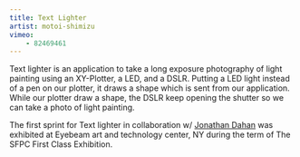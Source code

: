 ```yaml
---
title: Text Lighter
artist: motoi-shimizu
vimeo:
    - 82469461
---
```

Text lighter is an application to take a long exposure photography of light painting using an XY-Plotter, a LED, and a DSLR. Putting a LED light instead of a pen on our plotter, it draws a shape which is sent from our application. While our plotter draw a shape, the DSLR keep opening the shutter so we can take a photo of light painting.

The first sprint for Text lighter in collaboration w/ [Jonathan Dahan](/people/Jonathan-Dahan/) was exhibited at Eyebeam art and technology center, NY during the term of The SFPC First Class Exhibition.